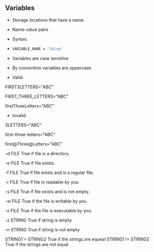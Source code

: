 ## Variables

- Storage locations that have a name.

- Name-value pairs

- Syntax:
- 
    ```sh
    VARIABLE_NAME = "Value"
    ```
    
- Variables are case sensitive

- By convention variables are uppercase.

- Valid:

FIRST3LETTERS="ABC"

FIRST_THREE_LETTERS="ABC"

firstThreeLetters="ABC"

- Invalid:

3LETTERS="ABC"

first-three-letters="ABC"

first@Three@Letters="ABC"

-d FILE True if file is a directory.

-e FILE True if file exists.

-f FILE True if file exists and is a regular file.

-r FILE True if file is readable by you.

-s FILE True if file exists and is not empty.

-w FILE True if the file is writable by you.

-x FILE True if the file is executable by you.

-z STRING True if string is empty

-n STRING True if string is not empty

STRING1 = STRING2
     True if the strings are equeal
STRING1 != STRING2
     True if the strings are not equal
